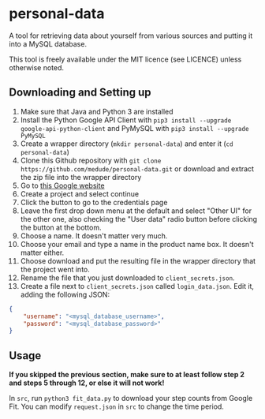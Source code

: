# personal-data
A tool for retrieving data about yourself from various sources and putting it into a MySQL database.

This tool is freely available under the MIT licence (see LICENCE) unless otherwise noted.

## Downloading and Setting up
1. Make sure that Java and Python 3 are installed
2. Install the Python Google API Client with
```pip3 install --upgrade google-api-python-client```
and PyMySQL with ```pip3 install --upgrade PyMySQL```
3. Create a wrapper directory (```mkdir personal-data```) and enter it (```cd personal-data```)
4. Clone this Github repository with 
```git clone https://github.com/medude/personal-data.git``` or download and extract the zip file into the wrapper directory
5. Go to [this Google website](https://console.developers.google.com/flows/enableapi?apiid=fitness)
6. Create a project and select continue
7. Click the button to go to the credentials page
8. Leave the first drop down menu at the default and select "Other UI" for the other one, also checking the "User data" radio button before clicking the button at the bottom.
9. Choose a name. It doesn't matter very much.
10. Choose your email and type a name in the product name box. It doesn't matter either.
11. Choose download and put the resulting file in the wrapper directory that the project went into.
12. Rename the file that you just downloaded to ```client_secrets.json```.
13. Create a file next to ```client_secrets.json``` called ```login_data.json```. Edit it, adding the following JSON:
```json
{
    "username": "<mysql_database_username>",
    "password": "<mysql_database_password>"
}
```

## Usage
**If you skipped the previous section, make sure to at least follow step 2 and steps 5 through 12, or else it will not work!**

In ```src```, run ```python3 fit_data.py``` to download your step counts from Google Fit. You can modify ```request.json``` in ```src``` to change the time period.
